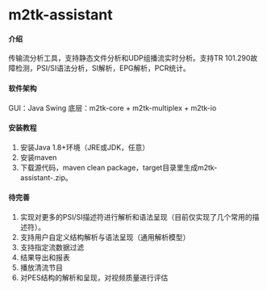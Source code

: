 # m2tk-assistant

#### 介绍
传输流分析工具，支持静态文件分析和UDP组播流实时分析。支持TR 101.290故障检测，PSI/SI语法分析，SI解析，EPG解析，PCR统计。

#### 软件架构
GUI：Java Swing
底层：m2tk-core + m2tk-multiplex + m2tk-io


#### 安装教程

1.  安装Java 1.8+环境（JRE或JDK，任意）
2.  安装maven
3.  下载源代码，maven clean package，target目录里生成m2tk-assistant-<version>.zip。

#### 待完善

1.  实现对更多的PSI/SI描述符进行解析和语法呈现（目前仅实现了几个常用的描述符）。
2.  支持用户自定义结构解析与语法呈现（通用解析模型）
3.  支持指定流数据过滤
4.  结果导出和报表
5.  播放清流节目
6.  对PES结构的解析和呈现，对视频质量进行评估